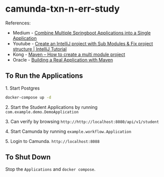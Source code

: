 # camunda-txn-n-err-study

References:
- Medium - [Combine Multiple Springboot Applications into a Single Application](https://medium.com/@eranda/combine-multiple-springboot-applications-into-a-single-application-649514e7a447)
- Youtube - [Create an IntelliJ project with Sub Modules & Fix project structure | IntelliJ Tutorial](https://youtu.be/4WJ3b2GTDko)
- Kong - [Maven – How to create a multi module project](https://mkyong.com/maven/maven-how-to-create-a-multi-module-project/)
- Oracle - [Building a Real Application with Maven](https://docs.oracle.com/middleware/1212/core/MAVEN/real_app.htm#MAVEN8917)

## To Run the Applications

1\. Start Postgres

```bash
docker-compose up -d
```

2\. Start the Student Applications by running `com.example.demo.DemoApplication`

3\. Can verify by browsing `http://http://localhost:8080/api/v1/student`

4\. Start Camunda by running `example.workflow.Application`

5\. Login to Camunda. `http://localhost:8088`

## To Shut Down 

Stop the `Applications` and `docker compose`.